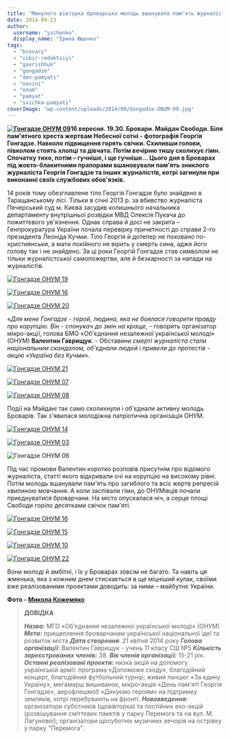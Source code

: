 ```yaml
---
title: "Минулого вівторка броварська молодь вшанувала пам'ять журналіста Георгія Гонгадзе"
date: 2014-09-23
author: 
  username: "yschenko"
  display_name: "Ірина Ющенко"
tags: 
  - "brovary"
  - "vibir-redaktsiyi"
  - "gavrishhuk"
  - "gongadze"
  - "den-pamyati"
  - "novini"
  - "onum"
  - "pamyat"
  - "svichka-pamyati"
coverImage: "wp-content/uploads/2014/09/Gongadze-ONUM-09.jpg"
---
```


**[![Гонгадзе ОНУМ 09](https://mpz.brovary.org/wp-content/uploads/2014/09/Gongadze-ONUM-09.jpg)](https://mpz.brovary.org/wp-content/uploads/2014/09/Gongadze-ONUM-09.jpg)16 вересня. 19.30. Бровари. Майдан Свободи. Біля пам'ятного хреста жертвам Небесної сотні - фотографія Георгія Гонгадзе. Навколо підвищення горять свічки. Схиливши голови, півколом стоять хлопці та дівчата. Потім вечірню тишу сколихує гімн. Спочатку тихо, потім – гучніше, і ще гучніше… Цього дня в Броварах під жовто-блакитними прапорами вшановували пам'ять зниклого журналіста Георгія Гонгадзе та інших журналістів, котрі загинули при виконанні своїх службових обов'язків.**

14 років тому обезглавлене тіло Георгія Гонгадзе було знайдено в Таращанському лісі. Тільки в січні 2013 р. за вбивство журналіста Печерський суд м. Києва засудив колишнього начальника департаменту внутрішньої розвідки МВД Олексія Пукача до пожиттєвого ув'язнення. Однак справа й досі не закрита – Генпрокуратура України почала перевірку причетності до справи 2-го президента Леоніда Кучми. Тіло Георгія й дотепер не поховано по-християнськи, а мати покійного не вірить у смерть сина, адже його голову так і не знайдено. За ці роки Георгій Гонгадзе став символом не тільки журналістської самопожертви, але й безкарності за напади на журналістів.

[![Гонгадзе ОНУМ 19](https://mpz.brovary.org/wp-content/uploads/2014/09/Gongadze-ONUM-19.jpg)](https://mpz.brovary.org/wp-content/uploads/2014/09/Gongadze-ONUM-19.jpg)

[![Гонгадзе ОНУМ 16](https://mpz.brovary.org/wp-content/uploads/2014/09/Gongadze-ONUM-16.jpg)](https://mpz.brovary.org/wp-content/uploads/2014/09/Gongadze-ONUM-16.jpg)

[![Гонгадзе ОНУМ 20](https://mpz.brovary.org/wp-content/uploads/2014/09/Gongadze-ONUM-20.jpg)](https://mpz.brovary.org/wp-content/uploads/2014/09/Gongadze-ONUM-20.jpg)

«_Для мене Гонгадзе - герой, людина, яка не боялася говорити правду про корупцію. Він - спонукач до змін на краще_, - говорить організатор мікро-акції, голова БМО «Об'єднання незалежної української молоді» (ОНУМ) **Валентин Гаврищук**. - Обставини _смерті журналіста стали національним скандалом, об'єднали людей і привели до протестів - акцію «Україна без Кучми_».

[![Гонгадзе ОНУМ 21](https://mpz.brovary.org/wp-content/uploads/2014/09/Gongadze-ONUM-21.jpg)](https://mpz.brovary.org/wp-content/uploads/2014/09/Gongadze-ONUM-21.jpg)

[![Гонгадзе ОНУМ 07](https://mpz.brovary.org/wp-content/uploads/2014/09/Gongadze-ONUM-07.jpg)](https://mpz.brovary.org/wp-content/uploads/2014/09/Gongadze-ONUM-07.jpg)

[![Гонгадзе ОНУМ 08](https://mpz.brovary.org/wp-content/uploads/2014/09/Gongadze-ONUM-08.jpg)](https://mpz.brovary.org/wp-content/uploads/2014/09/Gongadze-ONUM-08.jpg)

Події на Майдані так само сколихнули і об'єднали активну молодь Броварів. Так з'явилася молодіжна патріотична організація ОНУМ.

[![Гонгадзе ОНУМ 14](https://mpz.brovary.org/wp-content/uploads/2014/09/Gongadze-ONUM-14.jpg)](https://mpz.brovary.org/wp-content/uploads/2014/09/Gongadze-ONUM-14.jpg)

[![Гонгадзе ОНУМ 03](https://mpz.brovary.org/wp-content/uploads/2014/09/Gongadze-ONUM-03.jpg)](https://mpz.brovary.org/wp-content/uploads/2014/09/Gongadze-ONUM-03.jpg)

![Гонгадзе ОНУМ 06](https://mpz.brovary.org/wp-content/uploads/2014/09/Gongadze-ONUM-06.jpg)

Під час промови Валентин коротко розповів присутнім про відомого журналіста, статті якого відкривали очі на корупцію на високому рівні. Потім молодь вшанували пам'ять про загиблого та всіх жертв репресій хвилиною мовчання. А коли заспівали гімн, до ОНУМівців почали приєднуватися броварчани. На місто опускалася ніч, а серце площі Свободи горіло десятками свічок пам'яті.

[![Гонгадзе ОНУМ 16](https://mpz.brovary.org/wp-content/uploads/2014/09/Gongadze-ONUM-16.jpg)](https://mpz.brovary.org/wp-content/uploads/2014/09/Gongadze-ONUM-16.jpg)

[![Гонгадзе ОНУМ 15](https://mpz.brovary.org/wp-content/uploads/2014/09/Gongadze-ONUM-15.jpg)](https://mpz.brovary.org/wp-content/uploads/2014/09/Gongadze-ONUM-15.jpg)

[![Гонгадзе ОНУМ 10](https://mpz.brovary.org/wp-content/uploads/2014/09/Gongadze-ONUM-10.jpg)](https://mpz.brovary.org/wp-content/uploads/2014/09/Gongadze-ONUM-10.jpg)

[![Гонгадзе ОНУМ 22](https://mpz.brovary.org/wp-content/uploads/2014/09/Gongadze-ONUM-22.jpg)](https://mpz.brovary.org/wp-content/uploads/2014/09/Gongadze-ONUM-22.jpg)

Вони молоді й амбітні, і їх у Броварах зовсім не багато. Та навіть ця жменька, яка з кожним днем стискається в ще міцніший кулак, своїми вже реалізованими проектами доводить: за ними – майбутнє України.

**Фото - [Микола Кожемяко](http://fotokray.com.ua)**

> **ДОВІДКА**
> 
> **_Назва:_** МГО «Об'єднання незалежної української молоді» (ОНУМ) **_Мета:_** прищеплення броварчанам української національної ідеї та розвиток міста **_Дата створення_**: 21 квітня 2014 року **_Голова організації:_** Валентин Гаврищук - учень 11 класу СШ №5 **_Кількість зареєстрованих членів:_** 38. **_Вік членів організації:_** 15-21 рік. **_Останні реалізовані проекти:_** низка акцій на допомогу українській армії: програма «Допоможи сходу», благодійний концерт, благодійний футбольний турнір; живий ланцюг «За єдину Україну», мегамарш вишиванок, мікро-акція «День пам'яті Георгія Гонгадзе», аерофлешмоб «Дякуємо героям» на підтримку земляків, котрі перебувають на фронті. **_Нововведення:_** організатори суботників (щовівторка) та постійних еко-акцій (розвішування сміттєвих пакетів у парку Перемога та на вул. М. Лагунової); організатори щосуботніх музичних вечорів на острівку у парку "Перемога".
